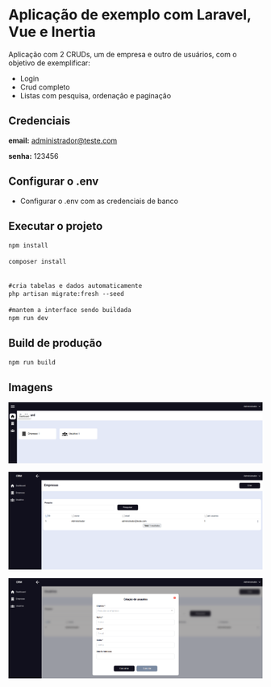 # Aplicação de exemplo com Laravel, Vue e Inertia

Aplicação com 2 CRUDs, um de empresa e outro de usuários, com o objetivo
de exemplificar:

- Login
- Crud completo
- Listas com pesquisa, ordenação e paginação


## Credenciais

**email:** administrador@teste.com

**senha:** 123456

## Configurar o .env

- Configurar o .env com as credenciais de banco

## Executar o projeto

```shell
npm install

composer install


#cria tabelas e dados automaticamente
php artisan migrate:fresh --seed

#mantem a interface sendo buildada
npm run dev
```


## Build de produção

```shell
npm run build
```


## Imagens

![Dashboard](./midias/dash.png)

![Empresas](./midias/empresas.png)

![Usuarios](./midias/usuarios.png)
